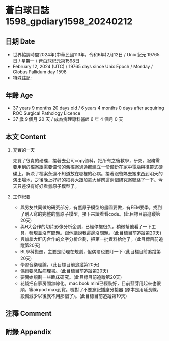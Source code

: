 [_metadata_:encoding]: - "utf-8"
[_metadata_:language]: - "zh-Hant-TW"
[_metadata_:fileformat]: - "markdown"
[_metadata_:MIME_type]: - "text/plain"
[_metadata_:markdown_version]: - "commonmark version 0.30"
[_metadata_:markdown_spec]: - "https://spec.commonmark.org/0.30/"

# 蒼白球日誌1598_gpdiary1598_20240212 #

## 日期 Date ##

* 世界協調時間2024年(中華民國113年，令和6年)2月12日 / Unix 紀元 19765 日 / 星期一 / 蒼白球紀元第1598日
* February 12, 2024 (UTC) / 19765 days since Unix Epoch / Monday / Globus Pallidum day 1598
* 特殊註記:

## 年齡 Age ##

* 37 years 9 months 20 days old / 6 years 4 months 0 days after acquiring ROC Surgical Pathology Licence
* 37 歲 9 個月 20 天 / 成為病理專科醫師 6 年 4 個月 0 天

## 本文 Content ##

1. 充實的一天

    先買了很貴的硬碟，接著去公司copy資料，把所有之後教學，研究，服務需要用到的檔案跟需要備份的舊檔案通通都建立一份備份在家中電腦與攜帶式硬碟上，解決了檔案永遠不知道放在哪裡的心病。接著跟爸媽去搬東西到明天的演出場地，之後晚上好好的把興大跟加拿大鮮肉這兩個研究案聯絡了一下。今天只差沒有好好看氫原子模型了。
    
2. 工作紀要

   - 與男友共同做的研究部分，有氫原子模型的畫圖要做，有FEM要學。找到了別人寫的完整的氫原子模型，接下來讀看看code。(此目標目前追蹤第20天)
   - 與H大合作的切片影像分析企劃，已經停擺很久，稍微幫他看了一下工具，發現並沒有問題。跟他講說我這邊沒問題。(此目標目前追蹤第20天)
   - 與加拿大鮮肉合作的文字分析企劃，把第一批資料給他了。(此目標目前追蹤第20天)
   - BL學科搬遷，主要是助理在規劃，但偶爾也要盯一下 (此目標目前追蹤第20天)
   - 學習音樂理論。(此目標目前追蹤第20天)
   - 偶爾要念點病理書。(此目標目前追蹤第20天)
   - 要開始規劃一些臨床研究。(此目標目前追蹤第20天)
   - 花錢把自家房間無線化。mac book mini已經裝好，目前藍芽用起來也很順，等airpod max到貨。喔對了不要忘記插座分接器 (原本是用延長線，設備減少以後就不用那個了)。(此目標目前追蹤第19天)


## 注釋 Comment ##


## 附錄 Appendix ##

